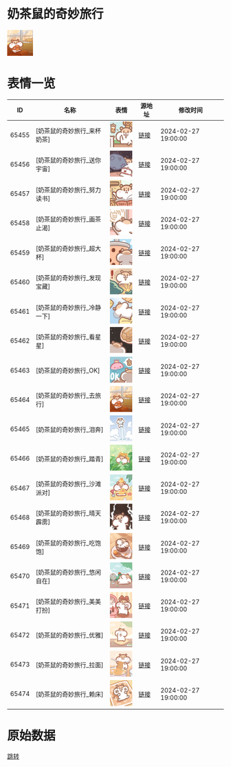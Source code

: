 # 奶茶鼠的奇妙旅行

<img src="./cover.png" height="60" alt="cover" />

# 表情一览

|ID|名称|表情|源地址|修改时间|
|----|----|----|----|----|
|65455|[奶茶鼠的奇妙旅行_来杯奶茶]|<img src="./pic/065455_%5B奶茶鼠的奇妙旅行_来杯奶茶%5D.png" height="60" alt="来杯奶茶"/>|[链接](https://i0.hdslb.com/bfs/garb/3167a5ee3dfaf5d319275427c499354dff14d681.png)|2024-02-27 19:00:00|
|65456|[奶茶鼠的奇妙旅行_送你宇宙]|<img src="./pic/065456_%5B奶茶鼠的奇妙旅行_送你宇宙%5D.png" height="60" alt="送你宇宙"/>|[链接](https://i0.hdslb.com/bfs/garb/92cdc29e27da7a761cc5ffa0c90496a0a13a1019.png)|2024-02-27 19:00:00|
|65457|[奶茶鼠的奇妙旅行_努力读书]|<img src="./pic/065457_%5B奶茶鼠的奇妙旅行_努力读书%5D.png" height="60" alt="努力读书"/>|[链接](https://i0.hdslb.com/bfs/garb/1d1a692b2820d86defb3b776ad3f9f6c91ad16d8.png)|2024-02-27 19:00:00|
|65458|[奶茶鼠的奇妙旅行_画茶止渴]|<img src="./pic/065458_%5B奶茶鼠的奇妙旅行_画茶止渴%5D.png" height="60" alt="画茶止渴"/>|[链接](https://i0.hdslb.com/bfs/garb/be5be71738c55d5717bc43110f546965efbcdadc.png)|2024-02-27 19:00:00|
|65459|[奶茶鼠的奇妙旅行_超大杯]|<img src="./pic/065459_%5B奶茶鼠的奇妙旅行_超大杯%5D.png" height="60" alt="超大杯"/>|[链接](https://i0.hdslb.com/bfs/garb/3dda7c1d32d2b054e6ef37e642a7ae1477e2bb64.png)|2024-02-27 19:00:00|
|65460|[奶茶鼠的奇妙旅行_发现宝藏]|<img src="./pic/065460_%5B奶茶鼠的奇妙旅行_发现宝藏%5D.png" height="60" alt="发现宝藏"/>|[链接](https://i0.hdslb.com/bfs/garb/39e16118fccd34e5de01fc8cbb26d9b045ccccf3.png)|2024-02-27 19:00:00|
|65461|[奶茶鼠的奇妙旅行_冷静一下]|<img src="./pic/065461_%5B奶茶鼠的奇妙旅行_冷静一下%5D.png" height="60" alt="冷静一下"/>|[链接](https://i0.hdslb.com/bfs/garb/3de114c082f9b0cd656f51fcb1344afcd8264f9c.png)|2024-02-27 19:00:00|
|65462|[奶茶鼠的奇妙旅行_看星星]|<img src="./pic/065462_%5B奶茶鼠的奇妙旅行_看星星%5D.png" height="60" alt="看星星"/>|[链接](https://i0.hdslb.com/bfs/garb/e7350e8ea5697c6ee74b4bde80218d40ddf33b0b.png)|2024-02-27 19:00:00|
|65463|[奶茶鼠的奇妙旅行_OK]|<img src="./pic/065463_%5B奶茶鼠的奇妙旅行_OK%5D.png" height="60" alt="OK"/>|[链接](https://i0.hdslb.com/bfs/garb/8687471e37eaee3885900ab372ace38f8aa1caf0.png)|2024-02-27 19:00:00|
|65464|[奶茶鼠的奇妙旅行_去旅行]|<img src="./pic/065464_%5B奶茶鼠的奇妙旅行_去旅行%5D.png" height="60" alt="去旅行"/>|[链接](https://i0.hdslb.com/bfs/garb/02955d2e96fe7789f65103275f4b216f1b01bbeb.png)|2024-02-27 19:00:00|
|65465|[奶茶鼠的奇妙旅行_泪奔]|<img src="./pic/065465_%5B奶茶鼠的奇妙旅行_泪奔%5D.png" height="60" alt="泪奔"/>|[链接](https://i0.hdslb.com/bfs/garb/903c36a59e7fb89d77c04135a367d1a770878909.png)|2024-02-27 19:00:00|
|65466|[奶茶鼠的奇妙旅行_踏青]|<img src="./pic/065466_%5B奶茶鼠的奇妙旅行_踏青%5D.png" height="60" alt="踏青"/>|[链接](https://i0.hdslb.com/bfs/garb/b6d78670d629815c08b60a3e569d9de81ac85ab1.png)|2024-02-27 19:00:00|
|65467|[奶茶鼠的奇妙旅行_沙滩派对]|<img src="./pic/065467_%5B奶茶鼠的奇妙旅行_沙滩派对%5D.png" height="60" alt="沙滩派对"/>|[链接](https://i0.hdslb.com/bfs/garb/f8aac18e5b8496584aeed571d701c2286d304f44.png)|2024-02-27 19:00:00|
|65468|[奶茶鼠的奇妙旅行_晴天霹雳]|<img src="./pic/065468_%5B奶茶鼠的奇妙旅行_晴天霹雳%5D.png" height="60" alt="晴天霹雳"/>|[链接](https://i0.hdslb.com/bfs/garb/4e07662fcb4436410746e777bc44139c3808c61e.png)|2024-02-27 19:00:00|
|65469|[奶茶鼠的奇妙旅行_吃饱饱]|<img src="./pic/065469_%5B奶茶鼠的奇妙旅行_吃饱饱%5D.png" height="60" alt="吃饱饱"/>|[链接](https://i0.hdslb.com/bfs/garb/d9fa38a74137dcafd862cb3f619a3b099507d32e.png)|2024-02-27 19:00:00|
|65470|[奶茶鼠的奇妙旅行_悠闲自在]|<img src="./pic/065470_%5B奶茶鼠的奇妙旅行_悠闲自在%5D.png" height="60" alt="悠闲自在"/>|[链接](https://i0.hdslb.com/bfs/garb/3d86654e3c595ed15e1d7109ef139b3089e955e5.png)|2024-02-27 19:00:00|
|65471|[奶茶鼠的奇妙旅行_美美打扮]|<img src="./pic/065471_%5B奶茶鼠的奇妙旅行_美美打扮%5D.png" height="60" alt="美美打扮"/>|[链接](https://i0.hdslb.com/bfs/garb/e82495f55d0be849b8255518dd76989cf5a87030.png)|2024-02-27 19:00:00|
|65472|[奶茶鼠的奇妙旅行_优雅]|<img src="./pic/065472_%5B奶茶鼠的奇妙旅行_优雅%5D.png" height="60" alt="优雅"/>|[链接](https://i0.hdslb.com/bfs/garb/1d24d8d42e70758c51b7d5128362856a4e222694.png)|2024-02-27 19:00:00|
|65473|[奶茶鼠的奇妙旅行_拉面]|<img src="./pic/065473_%5B奶茶鼠的奇妙旅行_拉面%5D.png" height="60" alt="拉面"/>|[链接](https://i0.hdslb.com/bfs/garb/a9abe7f4fd842842dcdd71f8d807683df2beb5b8.png)|2024-02-27 19:00:00|
|65474|[奶茶鼠的奇妙旅行_赖床]|<img src="./pic/065474_%5B奶茶鼠的奇妙旅行_赖床%5D.png" height="60" alt="赖床"/>|[链接](https://i0.hdslb.com/bfs/garb/9f282839def2e1b6f5e9f0b87570c7fb98633dd0.png)|2024-02-27 19:00:00|

# 原始数据

[跳转](./raw.json)

